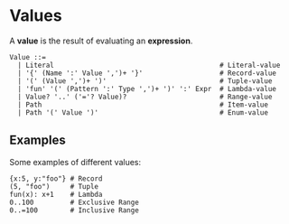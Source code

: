 # Values

A **value** is the result of evaluating an **expression**.

```text
Value ::=
  | Literal                                         # Literal-value
  | '{' (Name ':' Value ',')+ '}'                   # Record-value
  | '(' (Value ',')+ ')'                            # Tuple-value
  | 'fun' '(' (Pattern ':' Type ',')+ ')' ':' Expr  # Lambda-value
  | Value? '..' ('='? Value)?                       # Range-value
  | Path                                            # Item-value
  | Path '(' Value ')'                              # Enum-value
```

## Examples

Some examples of different values:

```
{x:5, y:"foo"} # Record
(5, "foo")     # Tuple
fun(x): x+1    # Lambda
0..100         # Exclusive Range
0..=100        # Inclusive Range
```
